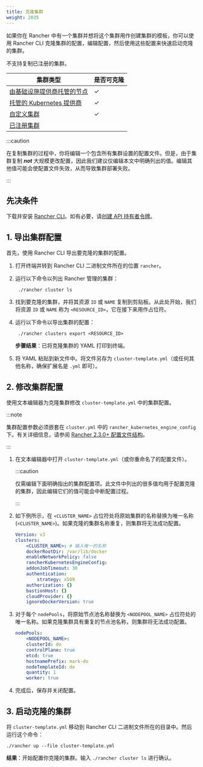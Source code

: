```yaml
---
title: 克隆集群
weight: 2035
---
```


如果你在 Rancher 中有一个集群并想将这个集群用作创建集群的模板，你可以使用 Rancher CLI 克隆集群的配置，编辑配置，然后使用这些配置来快速启动克隆的集群。

不支持复制已注册的集群。

| 集群类型 | 是否可克隆 |
|----------------------------------|---------------|
| [由基础设施提供商托管的节点](../../../pages-for-subheaders/use-new-nodes-in-an-infra-provider.md) | ✓ |
| [托管的 Kubernetes 提供商](../../../pages-for-subheaders/set-up-clusters-from-hosted-kubernetes-providers.md) | ✓ |
| [自定义集群](../../../pages-for-subheaders/use-existing-nodes.md) | ✓ |
| [已注册集群](../../new-user-guides/kubernetes-clusters-in-rancher-setup/register-existing-clusters.md) |               |

:::caution

在复制集群的过程中，你将编辑一个包含所有集群设置的配置文件。但是，由于集群复制 **_not_** 大规模更改配置，因此我们建议仅编辑本文中明确列出的值。编辑其他值可能会使配置文件失效，从而导致集群部署失败。

:::

## 先决条件

下载并安装 [Rancher CLI](../../../pages-for-subheaders/cli-with-rancher.md)。如有必要，请[创建 API 持有者令牌](../../../reference-guides/user-settings/api-keys.md)。


## 1. 导出集群配置

首先，使用 Rancher CLI 导出要克隆的集群的配置。

1. 打开终端并转到 Rancher CLI 二进制文件所在的位置 `rancher`。

1. 运行以下命令以列出 Rancher 管理的集群：


        ./rancher cluster ls


1. 找到要克隆的集群，并将其资源 `ID` 或 `NAME` 复制到剪贴板。从此处开始，我们将资源 `ID` 或 `NAME` 称为 `<RESOURCE_ID>`，它在接下来用作占位符。

1. 运行以下命令以导出集群的配置：


        ./rancher clusters export <RESOURCE_ID>


   **步骤结果**：已将克隆集群的 YAML 打印到终端。

1. 将 YAML 粘贴到新文件中。将文件另存为 `cluster-template.yml`（或任何其他名称，确保扩展名是 `.yml` 即可）。

## 2. 修改集群配置

使用文本编辑器为克隆集群修改 `cluster-template.yml` 中的集群配置。

:::note

集群配置参数必须嵌套在 `cluster.yml` 中的 `rancher_kubernetes_engine_config` 下。有关详细信息，请参阅 [Rancher 2.3.0+ 配置文件结构](../../../reference-guides/cluster-configuration/rancher-server-configuration/rke1-cluster-configuration.md#rancher-中的配置文件结构)。

:::

1. 在文本编辑器中打开 `cluster-template.yml`（或你重命名了的配置文件）。

   :::caution

   仅需编辑下面明确指出的集群配置项。此文件中列出的很多值均用于配置克隆的集群，因此编辑它们的值可能会中断配置过程。

   :::


1. 如下例所示，在 `<CLUSTER_NAME>` 占位符处将原始集群的名称替换为唯一名称 (`<CLUSTER_NAME>`)。如果克隆的集群名称重复，则集群将无法成功配置。

   ```yml
   Version: v3
   clusters:
       <CLUSTER_NAME>: # 输入唯一的名称
       dockerRootDir: /var/lib/docker
       enableNetworkPolicy: false
       rancherKubernetesEngineConfig:
       addonJobTimeout: 30
       authentication:
           strategy: x509
       authorization: {}
       bastionHost: {}
       cloudProvider: {}
       ignoreDockerVersion: true
   ```

1. 对于每个 `nodePools`，将原始节点池名称替换为 `<NODEPOOL_NAME>` 占位符处的唯一名称。如果克隆集群具有重复的节点池名称，则集群将无法成功配置。

   ```yml
   nodePools:
       <NODEPOOL_NAME>:
       clusterId: do
       controlPlane: true
       etcd: true
       hostnamePrefix: mark-do
       nodeTemplateId: do
       quantity: 1
       worker: true
   ```

1. 完成后，保存并关闭配置。

## 3. 启动克隆的集群

将 `cluster-template.yml` 移动到 Rancher CLI 二进制文件所在的目录中。然后运行这个命令：

    ./rancher up --file cluster-template.yml

**结果**：开始配置你克隆的集群。输入 `./rancher cluster ls` 进行确认。
